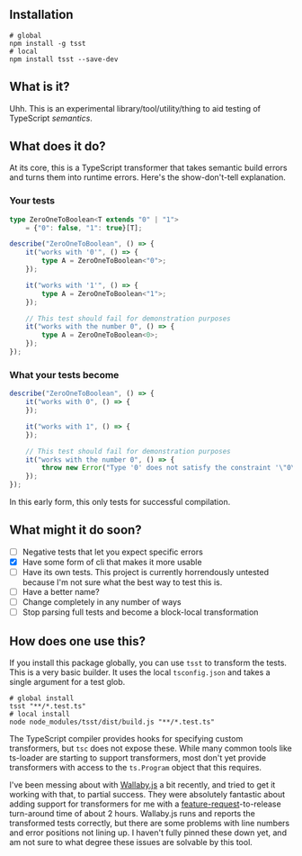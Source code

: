 ## Installation
```
# global
npm install -g tsst
# local
npm install tsst --save-dev
```

## What is it?
Uhh. This is an experimental library/tool/utility/thing to aid testing of TypeScript _semantics_.

## What does it do?
At its core, this is a TypeScript transformer that takes semantic build errors and turns them into runtime errors. Here's the show-don't-tell explanation.

### Your tests
```ts
type ZeroOneToBoolean<T extends "0" | "1">
    = {"0": false, "1": true}[T];

describe("ZeroOneToBoolean", () => {
    it("works with '0'", () => {
        type A = ZeroOneToBoolean<"0">;
    });

    it("works with '1'", () => {
        type A = ZeroOneToBoolean<"1">;
    });

    // This test should fail for demonstration purposes
    it("works with the number 0", () => {
        type A = ZeroOneToBoolean<0>;
    });
});
```
### What your tests become
```ts
describe("ZeroOneToBoolean", () => {
    it("works with 0", () => {
    });

    it("works with 1", () => {
    });

    // This test should fail for demonstration purposes
    it("works with the number 0", () => {
        throw new Error("​​Type '0' does not satisfy the constraint '\"0\" | \"1\"'.​​");
    });
});
```

In this early form, this only tests for successful compilation.

## What might it do soon?
- [ ] Negative tests that let you expect specific errors
- [x] Have some form of cli that makes it more usable
- [ ] Have its own tests. This project is currently horrendously untested because I'm not sure what the best way to test this is.
- [ ] Have a better name?
- [ ] Change completely in any number of ways
- [ ] Stop parsing full tests and become a block-local transformation

## How does one use this?
If you install this package globally, you can use `tsst` to transform the tests. This is a very basic builder. It uses the local `tsconfig.json` and takes a single argument for a test glob.

```
# global install
tsst "**/*.test.ts"
# local install
node node_modules/tsst/dist/build.js "**/*.test.ts"
```

The TypeScript compiler provides hooks for specifying custom transformers, but `tsc` does not expose these. While many common tools like ts-loader are starting to support transformers, most don't yet provide transformers with access to the `ts.Program` object that this requires.

I've been messing about with [Wallaby.js](https://wallabyjs.com/) a bit recently, and tried to get it working with that, to partial success. They were absolutely fantastic about adding support for transformers for me with a [feature-request](https://github.com/wallabyjs/public/issues/1261)-to-release turn-around time of about 2 hours. Wallaby.js runs and reports the transformed tests correctly, but there are some problems with line numbers and error positions not lining up. I haven't fully pinned these down yet, and am not sure to what degree these issues are solvable by this tool.
